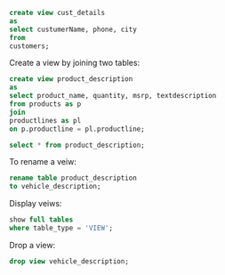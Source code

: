 ```sql
create view cust_details
as
select custumerName, phone, city
from 
customers;
```

Create a view by joining two tables:

```sql
create view product_description
as
select product_name, quantity, msrp, textdescription 
from products as p
join
productlines as pl
on p.productline = pl.productline;

select * from product_description;
```

To rename a veiw: 

```sql
rename table product_description
to vehicle_description;
```

Display veiws:

```sql
show full tables
where table_type = 'VIEW';
```

Drop a view:

```sql
drop view vehicle_description;
```





